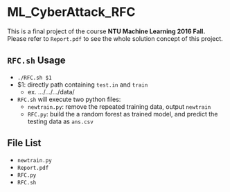 # ML_CyberAttack_RFC
This is a final project of the course **NTU Machine Learning 2016 Fall.**
Please refer to `Report.pdf` to see the whole solution concept of this project.

## `RFC.sh` Usage 
* `./RFC.sh $1`
* $1: directly path containing `test.in` and `train`
  - ex. .../.../.../data/
* `RFC.sh` will execute two python files:
  - `newtrain.py`: remove the repeated training data, output `newtrain`
  - `RFC.py`: build the a random forest as trained model, and predict the testing data as `ans.csv`

## File List
* `newtrain.py`
* `Report.pdf`
* `RFC.py`
* `RFC.sh`
